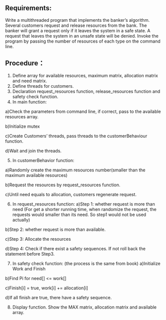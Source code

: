 ## Requirements:
Write a multithreaded program that implements the banker’s algorithm. Several customers request and release resources from the bank. The banker will grant a request only if it leaves the system in a safe state. A request that leaves the system in an unsafe state will be denied. 
Invoke the program by passing the number of resources of each type on the command line.

## Procedure：
1. Define array for available resources, maximum matrix, allocation matrix and need matrix.
2. Define threads for customers.
3. Declaration request_resources function, release_resources function and safety check function.
4. In main function:

a)Check the parameters from command line, if correct, pass to the available resources array.

b)Initialize mutex
  
c)Create Customers’ threads, pass threads to the customerBehaviour function.

d)Wait and join the threads.

5. In customerBehavior function:

a)Randomly create the maximum resources number(smaller than the maximum available resources)

b)Request the resources by request_resources function.

c)Until need equals to allocation, customers regenerate request.

6. In request_resources function:
a)Step 1: whether request is more than need (For get a shorter running time, when randomize the request, the requests would smaller than its need.  So step1 would not be used actually)

b)Step 2: whether request is more than available.

c)Step 3: Allocate the resources

d)Step 4: Check if there exist a safety sequences. If not roll back the statement before Step3.


7. In safety check function: (the process is the same from book)
a)Initialize Work and Finish

b)Find Pi for need[] <= work[]

c)Finish[i] = true, work[i] += allocation[i]

d)If all finish are true, there have a safety sequence.

8. Display function. Show the MAX matrix, allocation matrix and available array.
